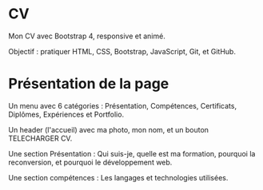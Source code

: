 # CV
Mon CV avec Bootstrap 4, 
responsive et animé.

Objectif : pratiquer HTML, CSS, Bootstrap, JavaScript, Git, et GitHub.


# Présentation de la page
Un menu avec 6 catégories : Présentation, Compétences, Certificats, Diplômes, Expériences et Portfolio.

Un header (l'accueil) avec ma photo, mon nom, et un bouton TELECHARGER CV.

Une section Présentation : Qui suis-je, quelle est ma formation, pourquoi la reconversion, et pourquoi le développement web.

Une section compétences : Les langages et technologies utilisées.
